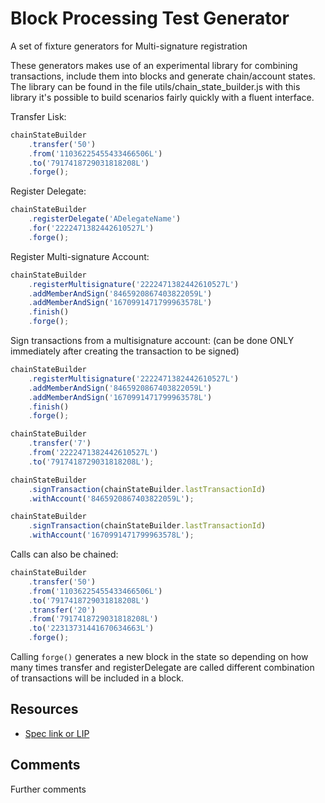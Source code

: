 # Block Processing Test Generator

A set of fixture generators for Multi-signature registration

These generators makes use of an experimental library for combining transactions, include them into blocks and generate chain/account states.
The library can be found in the file utils/chain_state_builder.js with this library it's possible to build scenarios fairly quickly with a fluent interface.

Transfer Lisk:

```javascript
chainStateBuilder
	.transfer('50')
	.from('11036225455433466506L')
	.to('7917418729031818208L')
	.forge();
```

Register Delegate:

```javascript
chainStateBuilder
	.registerDelegate('ADelegateName')
	.for('2222471382442610527L')
	.forge();
```

Register Multi-signature Account:

```javascript
chainStateBuilder
	.registerMultisignature('2222471382442610527L')
	.addMemberAndSign('8465920867403822059L')
	.addMemberAndSign('1670991471799963578L')
	.finish()
	.forge();
```

Sign transactions from a multisignature account:
(can be done ONLY immediately after creating the transaction to be signed)

```javascript
chainStateBuilder
	.registerMultisignature('2222471382442610527L')
	.addMemberAndSign('8465920867403822059L')
	.addMemberAndSign('1670991471799963578L')
	.finish()
	.forge();

chainStateBuilder
	.transfer('7')
	.from('2222471382442610527L')
	.to('7917418729031818208L');

chainStateBuilder
	.signTransaction(chainStateBuilder.lastTransactionId)
	.withAccount('8465920867403822059L');

chainStateBuilder
	.signTransaction(chainStateBuilder.lastTransactionId)
	.withAccount('1670991471799963578L');
```

Calls can also be chained:

```javascript
chainStateBuilder
	.transfer('50')
	.from('11036225455433466506L')
	.to('7917418729031818208L')
	.transfer('20')
	.from('7917418729031818208L')
	.to('22313731441670634663L')
	.forge();
```

Calling `forge()` generates a new block in the state so depending on how many times transfer and registerDelegate are called different combination of transactions will be included in a block.

## Resources

- [Spec link or LIP]()

## Comments

Further comments
